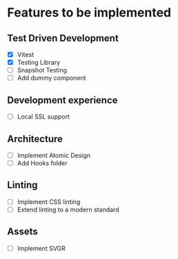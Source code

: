 # Features to be implemented

## Test Driven Development
- [x] Vitest
- [x] Testing Library
- [ ] Snapshot Testing
- [ ] Add dummy component

## Development experience
- [ ] Local SSL support

## Architecture
- [ ] Implement Atomic Design
- [ ] Add Hooks folder

## Linting
- [ ] Implement CSS linting
- [ ] Extend linting to a modern standard

## Assets
- [ ] Implement SVGR

